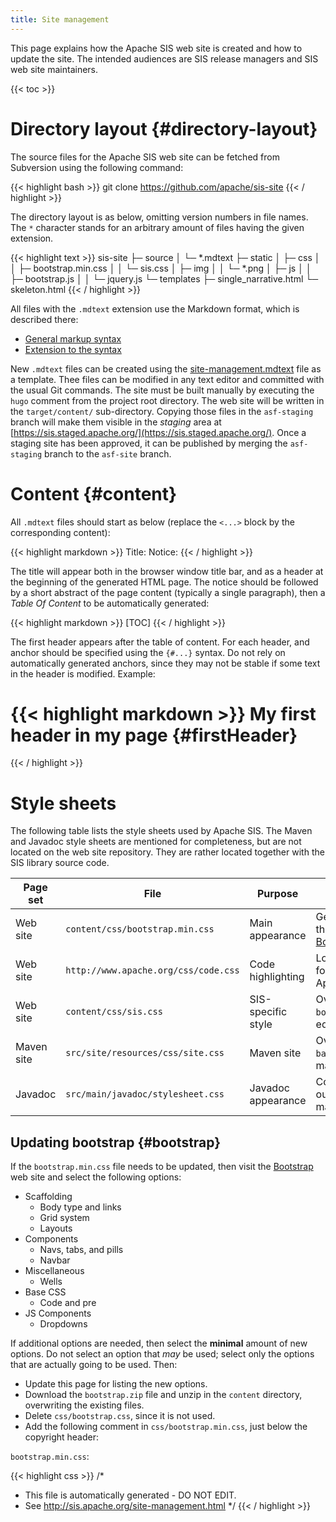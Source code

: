 ```yaml
---
title: Site management
---
```


This page explains how the Apache SIS web site is created and how to update the site.
The intended audiences are SIS release managers and SIS web site maintainers.

{{< toc >}}

# Directory layout    {#directory-layout}

The source files for the Apache SIS web site can be fetched from Subversion using the following command:

{{< highlight bash >}}
git clone https://github.com/apache/sis-site
{{< / highlight >}}

The directory layout is as below, omitting version numbers in file names.
The `*` character stands for an arbitrary amount of files having the given extension.

{{< highlight text >}}
sis-site
├─ source
│  └─ *.mdtext
├─ static
│   ├─ css
│   │  ├─ bootstrap.min.css
│   │  └─ sis.css
│   ├─ img
│   │  └─ *.png
│   ├─ js
│   │  ├─ bootstrap.js
│   │  └─ jquery.js
└─ templates
   ├─ single_narrative.html
   └─ skeleton.html
{{< / highlight >}}

All files with the `.mdtext` extension use the Markdown format, which is described there:

* [General markup syntax][markdown]
* [Extension to the syntax][extension]

New `.mdtext` files can be created using the [site-management.mdtext][template] file as a template.
Thee files can be modified in any text editor and committed with the usual Git commands.
The site must be built manually by executing the `hugo` comment from the project root directory.
The web site will be written in the `target/content/` sub-directory.
Copying those files in the `asf-staging` branch will make them visible in the _staging_ area at
[https://sis.staged.apache.org/](https://sis.staged.apache.org/).
Once a staging site has been approved, it can be published by merging the `asf-staging` branch
to the `asf-site` branch.

# Content    {#content}

All `.mdtext` files should start as below (replace the `<...>` block by the corresponding content):

{{< highlight markdown >}}
Title:  <put the page title here>
Notice: <copy the notice from an existing page>
{{< / highlight >}}

The title will appear both in the browser window title bar, and as a header at the beginning of the generated HTML page.
The notice should be followed by a short abstract of the page content (typically a single paragraph),
then a _Table Of Content_ to be automatically generated:

{{< highlight markdown >}}
[TOC]
{{< / highlight >}}

The first header appears after the table of content.
For each header, and anchor should be specified using the `{#...}` syntax.
Do not rely on automatically generated anchors, since they may not be stable if some text in the header is modified.
Example:

{{< highlight markdown >}}
My first header in my page    {#firstHeader}
============================================
{{< / highlight >}}

# Style sheets

The following table lists the style sheets used by Apache SIS.
The Maven and Javadoc style sheets are mentioned for completeness, but are not located on the web site repository.
They are rather located together with the SIS library source code.

Page set   | File                                 | Purpose            | Remark
---------- | ------------------------------------ | ------------------ | ------------------------------------------------------------
Web site   | `content/css/bootstrap.min.css`      | Main appearance    | Generated from the [Twitter's Bootstrap project][bootstrap].
Web site   | `http://www.apache.org/css/code.css` | Code highlighting  | Located on the foundation-wide Apache server.
Web site   | `content/css/sis.css`                | SIS-specific style | Overwrite `bootstrap.min.css`, edited manually.
Maven site | `src/site/resources/css/site.css`    | Maven site         | Overwrite `maven-base.css`, edited manually.
Javadoc    | `src/main/javadoc/stylesheet.css`    | Javadoc appearance | Copy of javadoc output, edited manually.

## Updating bootstrap    {#bootstrap}

If the `bootstrap.min.css` file needs to be updated, then visit the [Bootstrap][bootstrap] web site
and select the following options:

* Scaffolding
  + Body type and links
  + Grid system
  + Layouts
* Components
  + Navs, tabs, and pills
  + Navbar
* Miscellaneous
  + Wells
* Base CSS
  + Code and pre
* JS Components
  + Dropdowns

If additional options are needed, then select the **minimal** amount of new options.
Do not select an option that _may_ be used; select only the options that are actually going to be used.
Then:

* Update this page for listing the new options.
* Download the `bootstrap.zip` file and unzip in the `content` directory, overwriting the existing files.
* Delete `css/bootstrap.css`, since it is not used.
* Add the following comment in `css/bootstrap.min.css`, just below the copyright header:

`bootstrap.min.css`:

{{< highlight css >}}
/*
 * This file is automatically generated - DO NOT EDIT.
 * See http://sis.apache.org/site-management.html
 */
{{< / highlight >}}

[cms]:       http://www.apache.org/dev/cmsref.html
[cms-admin]: https://cms.apache.org/sis/
[bootstrap]: http://twitter.github.io/bootstrap/customize.html
[markdown]:  http://daringfireball.net/projects/markdown/syntax
[extension]: http://michelf.ca/projects/php-markdown/extra
[template]:  http://svn.apache.org/repos/asf/sis/site/trunk/content/site-management.mdtext
[buildbot]:  http://ci.apache.org/builders/sis-site-staging
